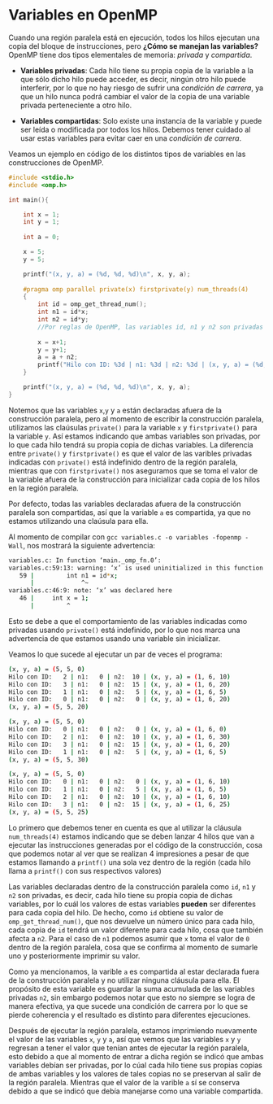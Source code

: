 # Variables en OpenMP

Cuando una región paralela está en ejecución, todos los hilos ejecutan una copia del bloque de instrucciones, pero **¿Cómo se manejan las variables?** OpenMP tiene dos tipos elementales de memoria: *privada* y *compartida*.

- **Variables privadas**: Cada hilo tiene su propia copia de la variable a la que sólo dicho hilo puede acceder, es decir, ningún otro hilo puede interferir, por lo que no hay riesgo de sufrir una *condición de carrera*, ya que un hilo nunca podrá cambiar el valor de la copia de una variable privada perteneciente a otro hilo.

- **Variables compartidas**: Solo existe una instancia de la variable y puede ser leída o modificada por todos los hilos. Debemos tener cuidado al usar estas variables para evitar caer en una *condición de carrera*.

Veamos un ejemplo en código de los distintos tipos de variables en las construcciones de OpenMP.

```c
#include <stdio.h>
#include <omp.h>

int main(){

    int x = 1;
    int y = 1;
    
    int a = 0;

    x = 5;
    y = 5;

    printf("(x, y, a) = (%d, %d, %d)\n", x, y, a);
    
    #pragma omp parallel private(x) firstprivate(y) num_threads(4)
    {
        int id = omp_get_thread_num();
        int n1 = id*x;
        int n2 = id*y;
        //Por reglas de OpenMP, las variables id, n1 y n2 son privadas
        
        x = x+1;
        y = y+1;
        a = a + n2;
        printf("Hilo con ID: %3d | n1: %3d | n2: %3d | (x, y, a) = (%d, %d, %d)\n", id, n1, n2, x, y, a);
    }

    printf("(x, y, a) = (%d, %d, %d)\n", x, y, a);
}
```

Notemos que las variables `x`,`y` y `a` están declaradas afuera de la construcción paralela, pero al momento de escribir la construcción paralela, utilizamos las claúsulas `private()` para la variable `x` y `firstprivate()` para la variable `y`. Así estamos indicando que ambas variables son privadas, por lo que cada hilo tendrá su propia copia de dichas variables. La diferencia entre `private()` y `firstprivate()` es que el valor de las varibles privadas indicadas con `private()` está indefinido dentro de la región paralela, mientras que con `firstprivate()` nos aseguramos que se toma el valor de la variable afuera de la construcción para inicializar cada copia de los hilos en la región paralela.

Por defecto, todas las variables declaradas afuera de la construcción paralela son compartidas, así que la variable `a` es compartida, ya que no estamos utilizando una claúsula para ella.

Al momento de compilar con `gcc variables.c -o variables -fopenmp -Wall`, nos mostrará la siguiente advertencia:

```sh
variables.c: In function ‘main._omp_fn.0’:
variables.c:59:13: warning: ‘x’ is used uninitialized in this function [-Wuninitialized]
   59 |         int n1 = id*x;
      |             ^~
variables.c:46:9: note: ‘x’ was declared here
   46 |     int x = 1;
      |         ^
```

Esto se debe a que el comportamiento de las variables indicadas como privadas usando `private()`  está indefinido, por lo que nos marca una advertencia de que estamos usando una variable sin inicializar.

Veamos lo que sucede al ejecutar un par de veces el programa:

```sh
(x, y, a) = (5, 5, 0)
Hilo con ID:   2 | n1:   0 | n2:  10 | (x, y, a) = (1, 6, 10)
Hilo con ID:   3 | n1:   0 | n2:  15 | (x, y, a) = (1, 6, 20)
Hilo con ID:   1 | n1:   0 | n2:   5 | (x, y, a) = (1, 6, 5)
Hilo con ID:   0 | n1:   0 | n2:   0 | (x, y, a) = (1, 6, 20)
(x, y, a) = (5, 5, 20)
```

```sh
(x, y, a) = (5, 5, 0)
Hilo con ID:   0 | n1:   0 | n2:   0 | (x, y, a) = (1, 6, 0)
Hilo con ID:   2 | n1:   0 | n2:  10 | (x, y, a) = (1, 6, 30)
Hilo con ID:   3 | n1:   0 | n2:  15 | (x, y, a) = (1, 6, 20)
Hilo con ID:   1 | n1:   0 | n2:   5 | (x, y, a) = (1, 6, 5)
(x, y, a) = (5, 5, 30)
```

```sh
(x, y, a) = (5, 5, 0)
Hilo con ID:   0 | n1:   0 | n2:   0 | (x, y, a) = (1, 6, 10)
Hilo con ID:   1 | n1:   0 | n2:   5 | (x, y, a) = (1, 6, 5)
Hilo con ID:   2 | n1:   0 | n2:  10 | (x, y, a) = (1, 6, 10)
Hilo con ID:   3 | n1:   0 | n2:  15 | (x, y, a) = (1, 6, 25)
(x, y, a) = (5, 5, 25)
```

Lo primero que debemos tener en cuenta es que al utilizar la cláusula `num_threads(4)` estamos indicando que se deben lanzar 4 hilos que van a ejecutar las instrucciones generadas por el código de la construcción, cosa que podemos notar al ver que se realizan 4 impresiones a pesar de que estamos llamando a `printf()` una sola vez dentro de la región (cada hilo llama a `printf()` con sus respectivos valores)

Las variables declaradas dentro de la construcción paralela como `id`, `n1` y `n2` son privadas, es decir, cada hilo tiene su propia copia de dichas variables, por lo cuál los valores de estas variables **pueden** ser diferentes para cada copia del hilo. De hecho, como `id` obtiene su valor de `omp_get_thread_num()`, que nos devuelve un número único para cada hilo, cada copia de `id` tendrá un valor diferente para cada hilo, cosa que también afecta a `n2`. Para el caso de `n1` podemos asumir que `x` toma el valor de `0` dentro de la región paralela, cosa que se confirma al momento de sumarle uno y posteriormente imprimir su valor.

Como ya mencionamos, la varible `a` es compartida al estar declarada fuera de la construcción paralela y no utilizar ninguna cláusula para ella. El propósito de esta variable es guardar la suma acumulada de las variables privadas `n2`, sin embargo podemos notar que esto no siempre se logra de manera efectiva, ya que sucede una condición de carrera por lo que se pierde coherencia y el resultado es distinto para diferentes ejecuciones.

Después de ejecutar la región paralela, estamos imprimiendo nuevamente el valor de las variables `x`, `y` y `a`, así que vemos que las variables `x` y `y` regresan a tener el valor que tenían antes de ejecutar la región paralela, esto debido a que al momento de entrar a dicha región se indicó que ambas variables debían ser privadas, por lo cúal cada hilo tiene sus propias copias de ambas variables y los valores de tales copias no se preservan al salir de la región paralela. Mientras que el valor de la varible `a` sí se conserva debido a que se indicó que debía manejarse como una variable compartida.  